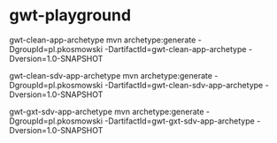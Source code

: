 gwt-playground
==============

gwt-clean-app-archetype
mvn archetype:generate
  -DgroupId=pl.pkosmowski
  -DartifactId=gwt-clean-app-archetype
  -Dversion=1.0-SNAPSHOT
  
gwt-clean-sdv-app-archetype
mvn archetype:generate
  -DgroupId=pl.pkosmowski
  -DartifactId=gwt-clean-sdv-app-archetype
  -Dversion=1.0-SNAPSHOT

gwt-gxt-sdv-app-archetype
mvn archetype:generate
  -DgroupId=pl.pkosmowski
  -DartifactId=gwt-gxt-sdv-app-archetype
  -Dversion=1.0-SNAPSHOT
